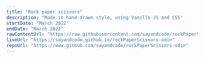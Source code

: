 ```yaml
---
title: "Rock paper scissors"
description: "Made in hand-drawn style, using Vanilla JS and CSS"
startDate: "March 2022"
endDate: "March 2022"
rawContentUrl: "https://raw.githubusercontent.com/sayandcode/rockPaperScissors-odin/main"
liveUrl: "https://sayandcode.github.io/rockPaperScissors-odin"
repoUrl: "https://www.github.com/sayandcode/rockPaperScissors-odin"
---
```


